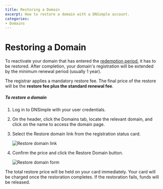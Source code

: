```yaml
---
title: Restoring a Domain
excerpt: How to restore a domain with a DNSimple account.
categories:
- Domains
---
```


# Restoring a Domain

To reactivate your domain that has entered the [redemption period](/articles/what-happens-when-domain-expires/#redemption-period), it has to be restored. After completion, your domain's registration will be extended by the minimum renewal period (usually 1 year).

<warning>
The registrar applies a mandatory restore fee.
The final price of the restore will be the <strong>restore fee plus the standard renewal fee</strong>.
</warning>

##### To restore a domain

1. Log in to DNSimple with your user credentials.
1.  On the header, click the <label>Domains</label> tab, locate the relevant domain, and click on the name to access the domain page.
1.  Select the <label>Restore domain</label> link from the registration status card.

    ![Restore domain link](/files/restore-domain.png)

1.  Confirm the price and click the <label>Restore Domain</label> button.

    ![Restore domain form](/files/restore-domain-form.png)

<info>
The total restore price will be held on your card immediately.
Your card will be charged once the restoration completes.
If the restoration fails, funds will be released.
</info>
